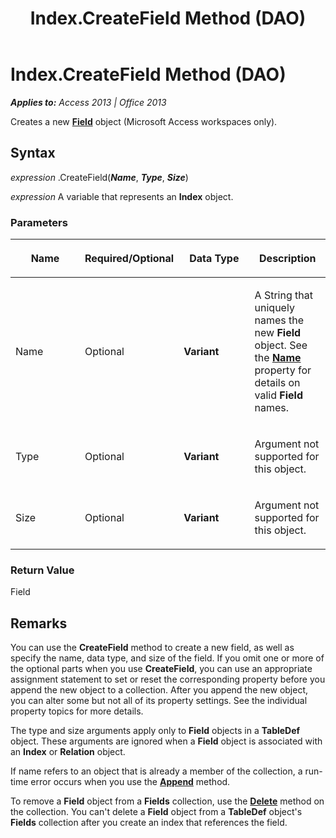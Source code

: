 ﻿---
title: Index.CreateField Method (DAO)
TOCTitle: CreateField Method
ms:assetid: fc82b785-8768-b144-a2a4-c1f1798865a6
ms:mtpsurl: https://msdn.microsoft.com/en-us/library/Ff837208(v=office.15)
ms:contentKeyID: 48548892
ms.date: 09/18/2015
mtps_version: v=office.15
---

# Index.CreateField Method (DAO)


_**Applies to:** Access 2013 | Office 2013_

Creates a new **[Field](field-object-dao.md)** object (Microsoft Access workspaces only).

## Syntax

*expression* .CreateField(***Name***, ***Type***, ***Size***)

*expression* A variable that represents an **Index** object.

### Parameters

<table>
<colgroup>
<col style="width: 25%" />
<col style="width: 25%" />
<col style="width: 25%" />
<col style="width: 25%" />
</colgroup>
<thead>
<tr class="header">
<th><p>Name</p></th>
<th><p>Required/Optional</p></th>
<th><p>Data Type</p></th>
<th><p>Description</p></th>
</tr>
</thead>
<tbody>
<tr class="odd">
<td><p>Name</p></td>
<td><p>Optional</p></td>
<td><p><strong>Variant</strong></p></td>
<td><p>A String that uniquely names the new <strong>Field</strong> object. See the <strong><a href="connection-name-property-dao.md">Name</a></strong> property for details on valid <strong>Field</strong> names.</p></td>
</tr>
<tr class="even">
<td><p>Type</p></td>
<td><p>Optional</p></td>
<td><p><strong>Variant</strong></p></td>
<td><p>Argument not supported for this object.</p></td>
</tr>
<tr class="odd">
<td><p>Size</p></td>
<td><p>Optional</p></td>
<td><p><strong>Variant</strong></p></td>
<td><p>Argument not supported for this object.</p></td>
</tr>
</tbody>
</table>


### Return Value

Field

## Remarks

You can use the **CreateField** method to create a new field, as well as specify the name, data type, and size of the field. If you omit one or more of the optional parts when you use **CreateField**, you can use an appropriate assignment statement to set or reset the corresponding property before you append the new object to a collection. After you append the new object, you can alter some but not all of its property settings. See the individual property topics for more details.

The type and size arguments apply only to **Field** objects in a **TableDef** object. These arguments are ignored when a **Field** object is associated with an **Index** or **Relation** object.

If name refers to an object that is already a member of the collection, a run-time error occurs when you use the **[Append](fields-append-method-dao.md)** method.

To remove a **Field** object from a **Fields** collection, use the **[Delete](fields-delete-method-dao.md)** method on the collection. You can't delete a **Field** object from a **TableDef** object's **Fields** collection after you create an index that references the field.

